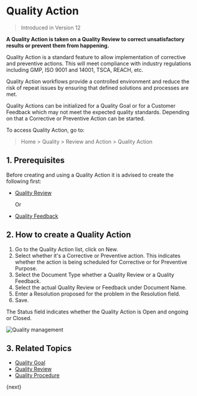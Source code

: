 <!-- add-breadcrumbs -->
# Quality Action

> Introduced in Version 12

**A Quality Action is taken on a Quality Review to correct unsatisfactory results or prevent them from happening.**

Quality Action is a standard feature to allow implementation of corrective and preventive actions. This will meet compliance with industry regulations including GMP, ISO 9001 and 14001, TSCA, REACH, etc.

Quality Action workflows provide a controlled environment and reduce the risk of repeat issues by ensuring that defined solutions and processes are met.

Quality Actions can be initialized for a Quality Goal or for a Customer Feedback which may not meet the expected quality standards. Depending on that a Corrective or Preventive Action can be started.

To access Quality Action, go to:
> Home > Quality > Review and Action > Quality Action

## 1. Prerequisites

Before creating and using a Quality Action it is advised to create the following first:
* [Quality Review](/docs/v13/user/manual/en/quality-management/quality_review)

    Or

* [Quality Feedback](/docs/v13/user/manual/en/quality-management/quality_feedback)

## 2. How to create a Quality Action

1. Go to the Quality Action list, click on New.
1. Select whether it's a Corrective or Preventive action. This indicates whether the action is being scheduled for Corrective or for Preventive Purpose.
1. Select the Document Type whether a Quality Review or a Quality Feedback.
1. Select the actual Quality Review or Feedback under Document Name.
1. Enter a Resolution proposed for the problem in the Resolution field.
1. Save.

The Status field indicates whether the Quality Action is Open and ongoing or Closed.

<img class="screenshot" alt="Quality management" src="{{docs_base_url}}/v13/assets/img/quality-management/action.gif">

## 3. Related Topics

* [Quality Goal](/docs/v13/user/manual/en/quality-management/quality_goal)
* [Quality Review](/docs/v13/user/manual/en/quality-management/quality_review)
* [Quality Procedure](/docs/v13/user/manual/en/quality-management/quality_procedure)


{next}
